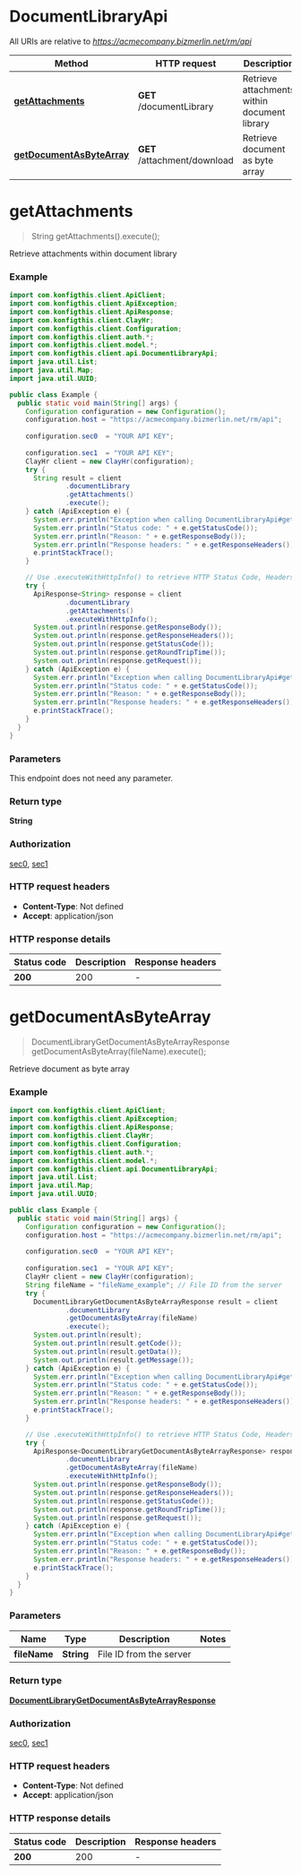 # DocumentLibraryApi

All URIs are relative to *https://acmecompany.bizmerlin.net/rm/api*

| Method | HTTP request | Description |
|------------- | ------------- | -------------|
| [**getAttachments**](DocumentLibraryApi.md#getAttachments) | **GET** /documentLibrary | Retrieve attachments within document library |
| [**getDocumentAsByteArray**](DocumentLibraryApi.md#getDocumentAsByteArray) | **GET** /attachment/download | Retrieve document as byte array |


<a name="getAttachments"></a>
# **getAttachments**
> String getAttachments().execute();

Retrieve attachments within document library



### Example
```java
import com.konfigthis.client.ApiClient;
import com.konfigthis.client.ApiException;
import com.konfigthis.client.ApiResponse;
import com.konfigthis.client.ClayHr;
import com.konfigthis.client.Configuration;
import com.konfigthis.client.auth.*;
import com.konfigthis.client.model.*;
import com.konfigthis.client.api.DocumentLibraryApi;
import java.util.List;
import java.util.Map;
import java.util.UUID;

public class Example {
  public static void main(String[] args) {
    Configuration configuration = new Configuration();
    configuration.host = "https://acmecompany.bizmerlin.net/rm/api";
    
    configuration.sec0  = "YOUR API KEY";
    
    configuration.sec1  = "YOUR API KEY";
    ClayHr client = new ClayHr(configuration);
    try {
      String result = client
              .documentLibrary
              .getAttachments()
              .execute();
    } catch (ApiException e) {
      System.err.println("Exception when calling DocumentLibraryApi#getAttachments");
      System.err.println("Status code: " + e.getStatusCode());
      System.err.println("Reason: " + e.getResponseBody());
      System.err.println("Response headers: " + e.getResponseHeaders());
      e.printStackTrace();
    }

    // Use .executeWithHttpInfo() to retrieve HTTP Status Code, Headers and Request
    try {
      ApiResponse<String> response = client
              .documentLibrary
              .getAttachments()
              .executeWithHttpInfo();
      System.out.println(response.getResponseBody());
      System.out.println(response.getResponseHeaders());
      System.out.println(response.getStatusCode());
      System.out.println(response.getRoundTripTime());
      System.out.println(response.getRequest());
    } catch (ApiException e) {
      System.err.println("Exception when calling DocumentLibraryApi#getAttachments");
      System.err.println("Status code: " + e.getStatusCode());
      System.err.println("Reason: " + e.getResponseBody());
      System.err.println("Response headers: " + e.getResponseHeaders());
      e.printStackTrace();
    }
  }
}

```

### Parameters
This endpoint does not need any parameter.

### Return type

**String**

### Authorization

[sec0](../README.md#sec0), [sec1](../README.md#sec1)

### HTTP request headers

 - **Content-Type**: Not defined
 - **Accept**: application/json

### HTTP response details
| Status code | Description | Response headers |
|-------------|-------------|------------------|
| **200** | 200 |  -  |

<a name="getDocumentAsByteArray"></a>
# **getDocumentAsByteArray**
> DocumentLibraryGetDocumentAsByteArrayResponse getDocumentAsByteArray(fileName).execute();

Retrieve document as byte array



### Example
```java
import com.konfigthis.client.ApiClient;
import com.konfigthis.client.ApiException;
import com.konfigthis.client.ApiResponse;
import com.konfigthis.client.ClayHr;
import com.konfigthis.client.Configuration;
import com.konfigthis.client.auth.*;
import com.konfigthis.client.model.*;
import com.konfigthis.client.api.DocumentLibraryApi;
import java.util.List;
import java.util.Map;
import java.util.UUID;

public class Example {
  public static void main(String[] args) {
    Configuration configuration = new Configuration();
    configuration.host = "https://acmecompany.bizmerlin.net/rm/api";
    
    configuration.sec0  = "YOUR API KEY";
    
    configuration.sec1  = "YOUR API KEY";
    ClayHr client = new ClayHr(configuration);
    String fileName = "fileName_example"; // File ID from the server
    try {
      DocumentLibraryGetDocumentAsByteArrayResponse result = client
              .documentLibrary
              .getDocumentAsByteArray(fileName)
              .execute();
      System.out.println(result);
      System.out.println(result.getCode());
      System.out.println(result.getData());
      System.out.println(result.getMessage());
    } catch (ApiException e) {
      System.err.println("Exception when calling DocumentLibraryApi#getDocumentAsByteArray");
      System.err.println("Status code: " + e.getStatusCode());
      System.err.println("Reason: " + e.getResponseBody());
      System.err.println("Response headers: " + e.getResponseHeaders());
      e.printStackTrace();
    }

    // Use .executeWithHttpInfo() to retrieve HTTP Status Code, Headers and Request
    try {
      ApiResponse<DocumentLibraryGetDocumentAsByteArrayResponse> response = client
              .documentLibrary
              .getDocumentAsByteArray(fileName)
              .executeWithHttpInfo();
      System.out.println(response.getResponseBody());
      System.out.println(response.getResponseHeaders());
      System.out.println(response.getStatusCode());
      System.out.println(response.getRoundTripTime());
      System.out.println(response.getRequest());
    } catch (ApiException e) {
      System.err.println("Exception when calling DocumentLibraryApi#getDocumentAsByteArray");
      System.err.println("Status code: " + e.getStatusCode());
      System.err.println("Reason: " + e.getResponseBody());
      System.err.println("Response headers: " + e.getResponseHeaders());
      e.printStackTrace();
    }
  }
}

```

### Parameters

| Name | Type | Description  | Notes |
|------------- | ------------- | ------------- | -------------|
| **fileName** | **String**| File ID from the server | |

### Return type

[**DocumentLibraryGetDocumentAsByteArrayResponse**](DocumentLibraryGetDocumentAsByteArrayResponse.md)

### Authorization

[sec0](../README.md#sec0), [sec1](../README.md#sec1)

### HTTP request headers

 - **Content-Type**: Not defined
 - **Accept**: application/json

### HTTP response details
| Status code | Description | Response headers |
|-------------|-------------|------------------|
| **200** | 200 |  -  |

